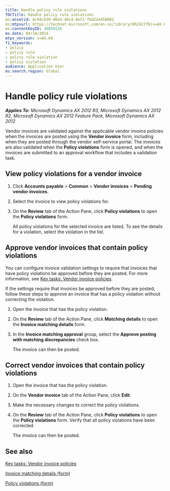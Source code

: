 ```yaml
---
title: Handle policy rule violations
TOCTitle: Handle policy rule violations
ms:assetid: bc94cb39-d0a3-40cd-8ef2-fbd2da450082
ms:mtpsurl: https://technet.microsoft.com/en-us/library/Hh242770(v=AX.60)
ms:contentKeyID: 36059135
ms.date: 04/18/2014
mtps_version: v=AX.60
f1_keywords:
- policy
- policy rule
- policy rule violation
- policy violation
audience: Application User
ms.search.region: Global
---
```


# Handle policy rule violations 


_**Applies To:** Microsoft Dynamics AX 2012 R3, Microsoft Dynamics AX 2012 R2, Microsoft Dynamics AX 2012 Feature Pack, Microsoft Dynamics AX 2012_

Vendor invoices are validated against the applicable vendor invoice policies when the invoices are posted using the **Vendor invoice** form, including when they are posted through the vendor self-service portal. The invoices are also validated when the **Policy violations** form is opened, and when the invoices are submitted to an approval workflow that includes a validation task.

## View policy violations for a vendor invoice

1.  Click **Accounts payable** \> **Common** \> **Vendor invoices** \> **Pending vendor invoices**.

2.  Select the invoice to view policy violations for.

3.  On the **Review** tab of the Action Pane, click **Policy violations** to open the **Policy violations** form.
    
    All policy violations for the selected invoice are listed. To see the details for a violation, select the violation in the list.

## Approve vendor invoices that contain policy violations

You can configure invoice validation settings to require that invoices that have policy violations be approved before they are posted. For more information, see [Key tasks: Vendor invoice policies](key-tasks-vendor-invoice-policies.md).

If the settings require that invoices be approved before they are posted, follow these steps to approve an invoice that has a policy violation without correcting the violation.

1.  Open the invoice that has the policy violation.

2.  On the **Review** tab of the Action Pane, click **Matching details** to open the **Invoice matching details** form.

3.  In the **Invoice matching approval** group, select the **Approve posting with matching discrepancies** check box.
    
    The invoice can then be posted.

## Correct vendor invoices that contain policy violations

1.  Open the invoice that has the policy violation.

2.  On the **Vendor invoice** tab of the Action Pane, click **Edit**.

3.  Make the necessary changes to correct the policy violations.

4.  On the **Review** tab of the Action Pane, click **Policy violations** to open the **Policy violations** form. Verify that all policy violations have been corrected.
    
    The invoice can then be posted.

## See also

[Key tasks: Vendor invoice policies](key-tasks-vendor-invoice-policies.md)

[Invoice matching details (form)](https://technet.microsoft.com/en-us/library/hh209713\(v=ax.60\))

[Policy violations (form)](https://technet.microsoft.com/en-us/library/hh209223\(v=ax.60\))

  


